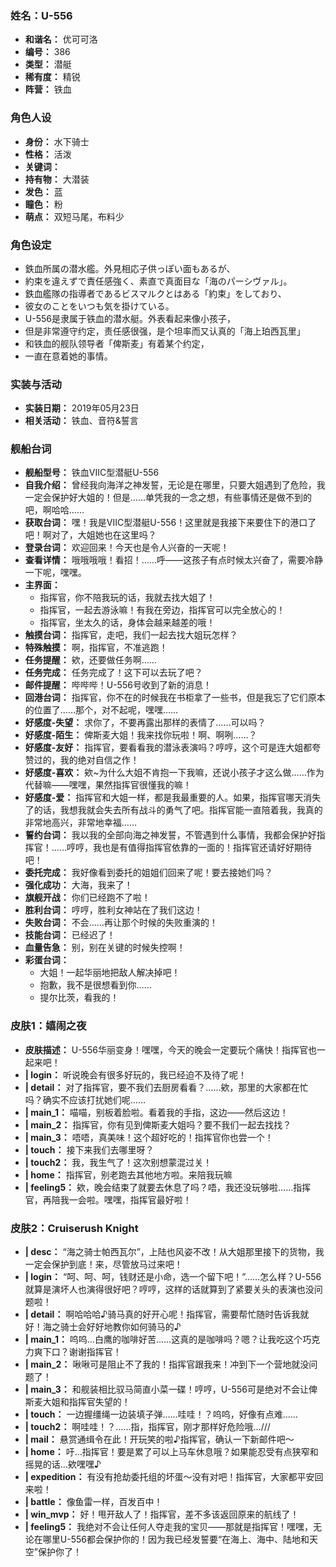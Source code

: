 ### 姓名：U-556
* **和谐名：** 优可可洛
* **编号：** 386
* **类型：** 潜艇
* **稀有度：** 精锐
* **阵营：** 铁血


### 角色人设
* **身份：** 水下骑士
* **性格：** 活泼
* **关键词：** 
* **持有物：** 大潜装
* **发色：** 蓝
* **瞳色：** 粉
* **萌点：** 双短马尾，布料少


### 角色设定
* 鉄血所属の潜水艦。外見相応子供っぽい面もあるが、
* 約束を違えずで責任感強く、素直で真面目な「海のパーシヴァル」。
* 鉄血艦隊の指導者であるビスマルクとはある「約束」をしており、
* 彼女のことをいつも気を掛けている。
* U-556是隶属于铁血的潜水艇。外表看起来像小孩子，
* 但是非常遵守约定，责任感很强，是个坦率而又认真的「海上珀西瓦里」
* 和铁血的舰队领导者「俾斯麦」有着某个约定，
* 一直在意着她的事情。


### 实装与活动
* **实装日期：** 2019年05月23日
* **相关活动：** 铁血、音符&誓言


### 舰船台词
* **舰船型号：** 铁血VIIC型潜艇U-556
* **自我介绍：** 曾经我向海洋之神发誓，无论是在哪里，只要大姐遇到了危险，我一定会保护好大姐的！但是……单凭我的一念之想，有些事情还是做不到的吧，啊哈哈……
* **获取台词：** 嘿！我是VIIC型潜艇U-556！这里就是我接下来要住下的港口了吧！啊对了，大姐她也在这里吗？
* **登录台词：** 欢迎回来！今天也是令人兴奋的一天呢！
* **查看详情：** 哦哦哦哦！看招！……呼——这孩子有点时候太兴奋了，需要冷静一下呢，嘿嘿。
* **主界面：**
  * 指挥官，你不陪我玩的话，我就去找大姐了！
  * 指挥官，一起去游泳嘛！有我在旁边，指挥官可以完全放心的！
  * 指挥官，坐太久的话，身体会越来越差的哦！
* **触摸台词：** 指挥官，走吧，我们一起去找大姐玩怎样？
* **特殊触摸：** 啊，指挥官，不准逃跑！
* **任务提醒：** 欸，还要做任务啊……
* **任务完成：** 任务完成了！这下可以去玩了吧？
* **邮件提醒：** 哔哔哔！U-556号收到了新的消息！
* **回港台词：** 指挥官，你不在的时候我在书柜拿了一些书，但是我忘了它们原本的位置了……那个，对不起呢，嘿嘿……
* **好感度-失望：** 求你了，不要再露出那样的表情了……可以吗？
* **好感度-陌生：** 俾斯麦大姐！我来找你玩啦！啊、啊咧……？
* **好感度-友好：** 指挥官，要看看我的潜泳表演吗？哼哼，这个可是连大姐都夸赞过的，我的绝对自信之作！
* **好感度-喜欢：** 欸~为什么大姐不肯抱一下我嘛，还说小孩子才这么做……作为代替嘛——嘿嘿，果然指挥官很懂我的嘛！
* **好感度-爱：** 指挥官和大姐一样，都是我最重要的人。如果，指挥官哪天消失了的话，我想我就会失去所有战斗的勇气了吧。指挥官能一直陪着我，我真的非常地高兴，非常地幸福……
* **誓约台词：** 我以我的全部向海之神发誓，不管遇到什么事情，我都会保护好指挥官！……哼哼，我也是有值得指挥官依靠的一面的！指挥官还请好好期待吧！
* **委托完成：** 我好像看到委托的姐姐们回来了呢！要去接她们吗？
* **强化成功：** 大海，我来了！
* **旗舰开战：** 你们已经跑不了啦！
* **胜利台词：** 哼哼，胜利女神站在了我们这边！
* **失败台词：** 不会……再让那个时候的失败重演的！
* **技能台词：** 已经迟了！
* **血量告急：** 别，别在关键的时候失控啊！
* **彩蛋台词：**
  * 大姐！一起华丽地把敌人解决掉吧！
  * 抱歉，我不是很想看到你……
  * 提尔比茨，看我的！


### 皮肤1：嬉闹之夜
* **皮肤描述：** U-556华丽变身！嘿嘿，今天的晚会一定要玩个痛快！指挥官也一起来吧！
* **| login：** 听说晚会有很多好玩的，我已经迫不及待了呢！
* **| detail：** 对了指挥官，要不我们去厨房看看？……欸，那里的大家都在忙吗？确实不应该打扰她们呢……
* **| main_1：** 喵喵，别板着脸啦。看着我的手指，这边——然后这边！
* **| main_2：** 指挥官，你有见到俾斯麦大姐吗？要不我们一起去找找？
* **| main_3：** 唔唔，真美味！这个超好吃的！指挥官你也尝一个！
* **| touch：** 接下来我们去哪里呀？
* **| touch2：** 我，我生气了！这次别想蒙混过关！
* **| home：** 指挥官，别老跑去其他地方啦。来陪我玩嘛
* **| feeling5：** 欸，晚会结束了就要去休息了吗？唔，我还没玩够啦……指挥官，再陪我一会啦。嘿嘿，指挥官最好啦！


### 皮肤2：Cruiserush Knight
* **| desc：** “海之骑士帕西瓦尔”，上陆也风姿不改！从大姐那里接下的货物，我一定会保护到底！来，尽管放马过来吧！
* **| login：** “呵、呵、呵，钱财还是小命，选一个留下吧！”……怎么样？U-556就算是演坏人也演得很好吧？哼哼，这样的话就算到了紧要关头的表演也没问题啦！
* **| detail：** 啊哈哈哈♪骑马真的好开心呢！指挥官，需要帮忙随时告诉我就好！海之骑士会好好地教你如何骑马的♪
* **| main_1：** 呜呜…白鹰的咖啡好苦……这真的是咖啡吗？嗯？让我吃这个巧克力爽下口？谢谢指挥官！
* **| main_2：** 啾啾可是阻止不了我的！指挥官跟我来！冲到下一个营地就没问题了！
* **| main_3：** 和舰装相比驭马简直小菜一碟！哼哼，U-556可是绝对不会让俾斯麦大姐和指挥官失望的！
* **| touch：** 一边握缰绳一边装填子弹……哇哇！？呜呜，好像有点难……
* **| touch2：** 啊哇哇！？……指，指挥官，刚才那样好危险哦…///
* **| mail：** 悬赏通缉令在此！开玩笑的啦♪指挥官，确认一下新邮件吧～
* **| home：** 吁…指挥官！要是累了可以上马车休息哦？如果能忍受有点狭窄和摇晃的话…欸嘿嘿♪
* **| expedition：** 有没有抢劫委托组的坏蛋～没有对吧！指挥官，大家都平安回来啦！
* **| battle：** 像鱼雷一样，百发百中！
* **| win_mvp：** 好！甩开敌人了！指挥官，差不多该返回原来的航线了！
* **| feeling5：** 我绝对不会让任何人夺走我的宝贝——那就是指挥官！嘿嘿，无论在哪里U-556都会保护你的！因为我已经发誓要“在海上、海中、陆地和天空”保护你了！
